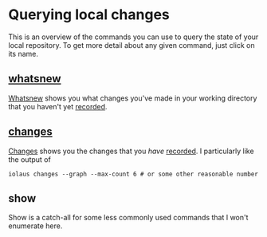 # Querying local changes

This is an overview of the commands you can use to query the state of
your local repository.  To get more detail about any given command,
just click on its name.

[whatsnew][]
-----------

[Whatsnew][whatsnew] shows you what changes you've made in your
working directory that you haven't yet [recorded][].

[changes][]
----------

[Changes][changes] shows you the changes that you *have*
[recorded][].  I particularly like the output of

    iolaus changes --graph --max-count 6 # or some other reasonable number

show
----

Show is a catch-all for some less commonly used commands that I won't
enumerate here.

[whatsnew]: whatsnew.html
[changes]: changes.html
[recorded]: record.html
